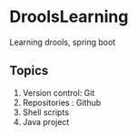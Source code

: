 # DroolsLearning
Learning drools, spring boot

## Topics 

1. Version control: Git 
2. Repositories : Github 
3. Shell scripts 
4. Java project 
 
